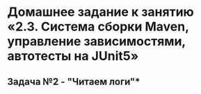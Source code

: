 # Домашнее задание к занятию «2.3. Система сборки Maven, управление зависимостями, автотесты на JUnit5»

## Задача №2 - "Читаем логи"*

